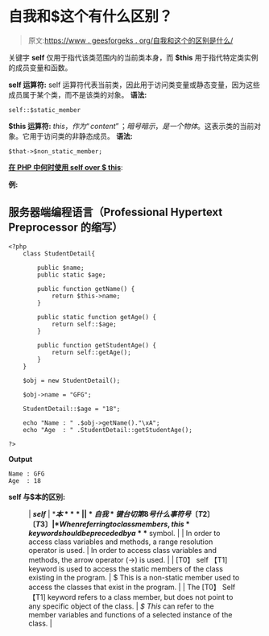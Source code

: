 # 自我和$这个有什么区别？

> 原文:[https://www . geesforgeks . org/自我和这个的区别是什么/](https://www.geeksforgeeks.org/what-is-the-difference-between-self-and-this/)

关键字 **self** 仅用于指代该类范围内的当前类本身，而 **$this** 用于指代特定类实例的成员变量和函数。

**self 运算符:** self 运算符代表当前类，因此用于访问类变量或静态变量，因为这些成员属于某个类，而不是该类的对象。
**语法:**

```
self::$static_member
```

**$this 运算符:** $this，作为“{ content }”；暗号暗示，是一个物体。$这表示类的当前对象。它用于访问类的非静态成员。
**语法:**

```
$that->$non_static_member;
```

[**在 PHP 中何时使用 self over $ this**](https://www.geeksforgeeks.org/when-to-use-self-over-this-in-php/):

**例:**

## 服务器端编程语言（Professional Hypertext Preprocessor 的缩写）

```
<?php
    class StudentDetail{

        public $name;
        public static $age;

        public function getName() {
            return $this->name;
        }

        public static function getAge() {
            return self::$age;
        }

        public function getStudentAge() {
            return self::getAge();
        }
    }

    $obj = new StudentDetail();

    $obj->name = "GFG";

    StudentDetail::$age = "18";

    echo "Name : " .$obj->getName()."\xA";
    echo "Age  : " .StudentDetail::getStudentAge();

?>
```

**Output**

```
Name : GFG
Age  : 18
```

**self 与$本的区别:**

<figure class="table">

| ***self*** | ***$本*** |
| *自我*键台切第 8 号什么事符号〔T2〕〔T3〕 | *When referring to class members, this* keyword should be preceded by a **$** symbol. |
| In order to access class variables and methods, a range resolution operator is used. | In order to access class variables and methods, the arrow operator (->) is used. |
| [T0】 self 【T1] keyword is used to access the static members of the class existing in the program. | $ This is a non-static member used to access the classes that exist in the program. |
| The [T0】 Self 【T1] keyword refers to a class member, but does not point to any specific object of the class. | *$ This* can refer to the member variables and functions of a selected instance of the class. |

</figure>